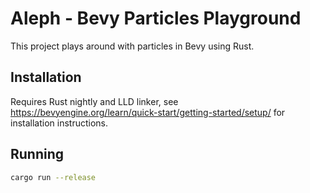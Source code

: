 # Aleph - Bevy Particles Playground

This project plays around with particles in Bevy using Rust.

## Installation

Requires Rust nightly and LLD linker, see https://bevyengine.org/learn/quick-start/getting-started/setup/ for installation instructions.

## Running

```bash
cargo run --release
```
